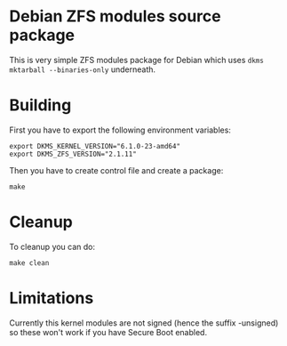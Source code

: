 Debian ZFS modules source package
======

This is very simple ZFS modules package for Debian which uses `dkms mktarball --binaries-only` underneath.

# Building

First you have to export the following environment variables:

```
export DKMS_KERNEL_VERSION="6.1.0-23-amd64"
export DKMS_ZFS_VERSION="2.1.11"
```

Then you have to create control file and create a package:
```
make
```

# Cleanup

To cleanup you can do:

```
make clean
```

# Limitations

Currently this kernel modules are not signed (hence the suffix -unsigned) so these won't work if you have Secure Boot enabled.
